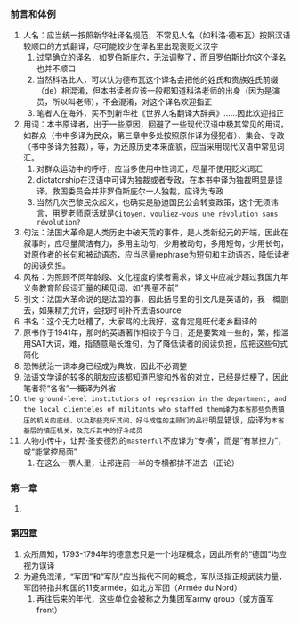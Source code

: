 ### 前言和体例

1. 人名：应当统一按照新华社译名规范，不常见人名（如科洛·德布瓦）按照汉语较顺口的方式翻译，尽可能较少在译名里出现褒贬义汉字
    1. 过早确立的译名，如罗伯斯庇尔，无法调整了，而且罗伯斯比尔这个译名也并不顺口
    1. 当然科洛此人，可以认为德布瓦这个译名会把他的姓氏和贵族姓氏前缀（de）相混淆，但本书读者应该一般都知道科洛老师的出身（因为是演员，所以叫老师），不会混淆，对这个译名欢迎指正
    1. 笔者人在海外，买不到新华社《世界人名翻译大辞典》……因此欢迎指正
1. 用词：本书原译者，出于一些原因，回避了一些现代汉语中极其常见的用词，如群众（书中多译为民众，第三章中多处按照原作译为侵犯者）、集会、专政（书中多译为独裁），等，为还原历史本来面貌，应当采用现代汉语中常见词汇。
    1. 对群众运动中的呼吁，应当多使用中性词汇，尽量不使用贬义词汇
    1. dictatorship在汉语中可译为独裁或者专政，在本书中译为独裁明显是误译，救国委员会并非罗伯斯庇尔一人独裁，应译为专政
    1. 当然几次巴黎民众起义，也确实是胁迫国民公会转变政策，这个无须讳言，用罗老师原话就是`Citoyen, vouliez-vous une révolution sans révolution?`
1. 句法：法国大革命是人类历史中破天荒的事件，是人类新纪元的开端，因此在叙事时，应尽量简洁有力，多用主动句，少用被动句，多用短句，少用长句，对原作者的长句和被动语态，应当尽量rephrase为短句和主动语态，降低读者的阅读负担。
1. 风格：为照顾不同年龄段、文化程度的读者需求，译文中应减少超过我国九年义务教育阶段词汇量的稀见词，如“畏葸不前”
1. 引文：法国大革命说的是法国的事，因此括号里的引文凡是英语的，我一概删去，如果精力允许，会找时间补齐法语source
1. 书名：这个无力吐槽了，大家骂的比我好，这肯定是旺代老乡翻译的
1. 原书作于1941年，那时的英语著作相较于今日，还是要繁难一些的，繁，指滥用SAT大词，难，指随意飚长难句，为了降低读者的阅读负担，应把这些句式简化
1. 恐怖统治一词本身已经成为典故，因此不必调整
1. 法语文学读的较多的朋友应该都知道巴黎和外省的对立，已经是烂梗了，因此笔者将“各省”一概译为外省
1. `the ground-level institutions of repression in the department, and the local clienteles of militants who staffed them`译为`本省那些负责镇压的机关的底线，以及那些充斥其间、好斗成性的主顾们的品行`明显错误，应译为`本省基层的镇压机关，及充斥其中的好斗成员`
1. 人物小传中，让邦·圣安德烈的`masterful`不应译为“专横”，而是“有掌控力”，或“能掌控局面”
    1. 在这么一票人里，让邦连前一半的专横都排不进去（正论）

### 第一章

1. 

### 第四章

1. 众所周知，1793-1794年的德意志只是一个地理概念，因此所有的“德国”均应视为误译
1. 为避免混淆，“军团”和“军队”应当指代不同的概念，军队泛指正规武装力量，军团特指共和国的11支armée，如北方军团（Armée du Nord）
    1. 再往后来的年代，这些单位会被称之为集团军army group（或方面军front）
